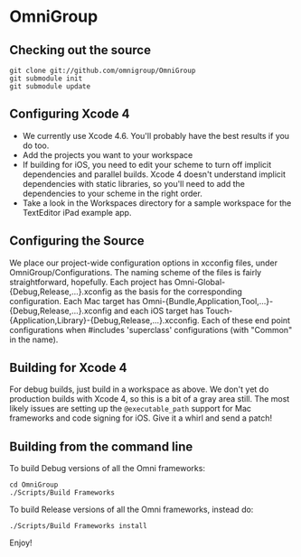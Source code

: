 OmniGroup
===========

Checking out the source
-----------------------

    git clone git://github.com/omnigroup/OmniGroup
    git submodule init
    git submodule update

Configuring Xcode 4
-------------------

- We currently use Xcode 4.6. You'll probably have the best results if you do too.
- Add the projects you want to your workspace
- If building for iOS, you need to edit your scheme to turn off implicit dependencies and parallel builds. Xcode 4 doesn't understand implicit dependencies with static libraries, so you'll need to add the dependencies to your scheme in the right order.
- Take a look in the Workspaces directory for a sample workspace for the TextEditor iPad example app.

Configuring the Source
----------------------

We place our project-wide configuration options in xcconfig files, under OmniGroup/Configurations. The naming scheme of the files is fairly straightforward, hopefully. Each project has Omni-Global-{Debug,Release,...}.xconfig as the basis for the corresponding configuration. Each Mac target has Omni-{Bundle,Application,Tool,...}-{Debug,Release,...}.xconfig and each iOS target has Touch-{Application,Library}-{Debug,Release,...}.xcconfig. Each of these end point configurations when #includes 'superclass' configurations (with "Common" in the name).

Building for Xcode 4
--------------------

For debug builds, just build in a workspace as above. We don't yet do production builds with Xcode 4, so this is a bit of a gray area still.
The most likely issues are setting up the `@executable_path` support for Mac frameworks and code signing for iOS. Give it a whirl and send a patch!
 
Building from the command line
------------------------------

To build Debug versions of all the Omni frameworks:

    cd OmniGroup
    ./Scripts/Build Frameworks

To build Release versions of all the Omni frameworks, instead do:

    ./Scripts/Build Frameworks install

Enjoy!
